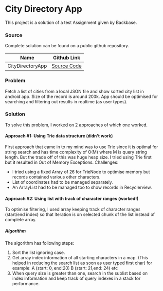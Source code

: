 # City Directory App
This project is a solution of a test Assignment given by Backbase.

### Source
Complete solution can be found on a public github repository.

| Name | Github Link |
| ------ | ------ |
| CityDirectoryApp | [Source Code](https://www.google.com) |

### Problem
Fetch a list of cities from a local JSON file and show sorted city list in android app. Size of the record is around 200k. App should be optimised for searching and filtering out results in realtime (as user types).

### Solution
To solve this problem, I worked on 2 approaches of which one worked.

#### Approach #1: Using Trie data structure (didn't work)
First approach that came in to my mind was to use Trie since it is optimal for string search and has time complexity of O(M) where M is query string length. But the trade off of this was huge heap size. I tried using Trie first but it resulted in Out of Memory Exceptions.
Challenges:
  - I tried using a fixed Array of 26 for TrieNode to optimise memory but records     contained various other characters. 
  - List of coordinates had to be managed separately.
  - An ArrayList had to be managed too to show records in Recyclerview.

#### Approach #2: Using list with track of character ranges (worked!)
To optimise filtering, I used array keeping track of character ranges (start/end index) so that Iteration is on selected chunk of the list instead of complete array.

##### Algorithm
The algorithm has following steps:
1. Sort the list ignoring case.
2. Get array index information of all starting characters in a map. (This helped in reducing the search list as soon as user typed first char) for example: A (start: 0, end:20) B (start: 21,end: 24) etc
3. When query size is greater than one, search in the sublist based on index information and keep track of query indexes in a stack for performance.
